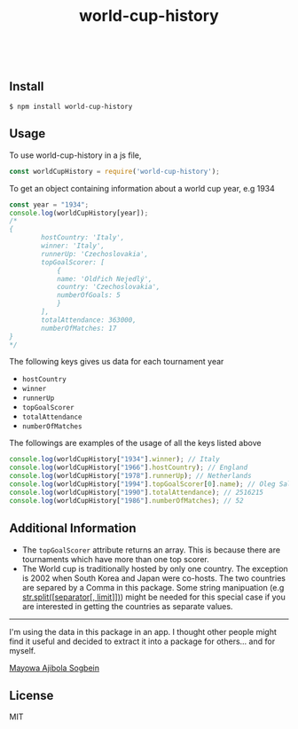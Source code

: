 <h1 align="center">
	<br>
	<br>
    world-cup-history
	<br>
	<br>
	<br>
</h1>



## Install

```console
$ npm install world-cup-history
```


## Usage

To use world-cup-history in a js file,
```js
const worldCupHistory = require('world-cup-history');
```
To get an object containing information about a world cup year, e.g 1934

```js
const year = "1934";
console.log(worldCupHistory[year]);
/*
{
        hostCountry: 'Italy',
        winner: 'Italy',
        runnerUp: 'Czechoslovakia',
        topGoalScorer: [
			{ 
			name: 'Oldřich Nejedlý', 
			country: 'Czechoslovakia', 
			numberOfGoals: 5 
			}
		],
        totalAttendance: 363000,
        numberOfMatches: 17
}
*/
```
The following keys gives us data for each tournament year
- `hostCountry`
- `winner`
- `runnerUp`
- `topGoalScorer`
- `totalAttendance`
- `numberOfMatches`

The followings are examples of the usage of all the keys listed above
```js
console.log(worldCupHistory["1934"].winner); // Italy
console.log(worldCupHistory["1966"].hostCountry); // England
console.log(worldCupHistory["1978"].runnerUp); // Netherlands
console.log(worldCupHistory["1994"].topGoalScorer[0].name); // Oleg Salenko
console.log(worldCupHistory["1990"].totalAttendance); // 2516215
console.log(worldCupHistory["1986"].numberOfMatches); // 52
```

## Additional Information

 - The `topGoalScorer` attribute returns an array. This is because there are tournaments which have  more than one top scorer.
 - The World cup is traditionally hosted by only one country. The exception is 2002 when South Korea and Japan were co-hosts. The two countries are separed by a Comma in this package. Some string manipuation (e.g [str.split([separator[, limit]])](https://developer.mozilla.org/en-US/docs/Web/JavaScript/Reference/Global_Objects/String/split)) might be needed for this special case if you are interested in getting the countries as separate values.

---
I'm using the data in this package in an app. I thought other people might find it useful and decided to extract it into a package for others... and for myself.

[Mayowa Ajibola Sogbein](https://twitter.com/jibolash)


## License

MIT
